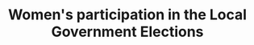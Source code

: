 ---
name: female-participation
title:  Women's participation in the Local Government Elections
external-url: /articles/female-participation.html
image: females-participation.jpg
summary: "What does the political landscape look like when view through the lens of gener equality. This discussion explores this question"
---